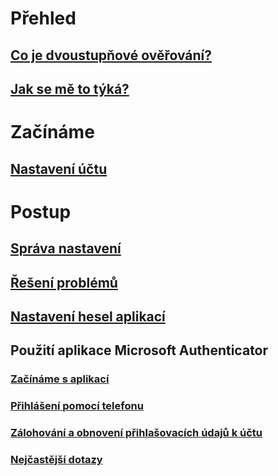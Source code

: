 # Přehled
## [Co je dvoustupňové ověřování?](multi-factor-authentication-end-user.md)
## [Jak se mě to týká?](multi-factor-authentication-end-user-signin.md)

# Začínáme
## [Nastavení účtu](multi-factor-authentication-end-user-first-time.md)

# Postup
## [Správa nastavení](multi-factor-authentication-end-user-manage-settings.md)
## [Řešení problémů](multi-factor-authentication-end-user-troubleshoot.md)
## [Nastavení hesel aplikací](multi-factor-authentication-end-user-app-passwords.md)
## Použití aplikace Microsoft Authenticator
### [Začínáme s aplikací](microsoft-authenticator-app-how-to.md)
### [Přihlášení pomocí telefonu](microsoft-authenticator-app-phone-signin-faq.md)
### [Zálohování a obnovení přihlašovacích údajů k účtu](microsoft-authenticator-app-backup-and-recovery.md)
### [Nejčastější dotazy](microsoft-authenticator-app-faq.md)

